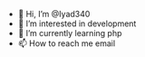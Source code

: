 - 👋 Hi, I’m @Iyad340
- 👀 I’m interested in development 
- 🌱 I’m currently learning php
- 📫 How to reach me email

<!---
Iyad340/Iyad340 is a ✨ special ✨ repository because its `README.md` (this file) appears on your GitHub profile.
You can click the Preview link to take a look at your changes.
--->
